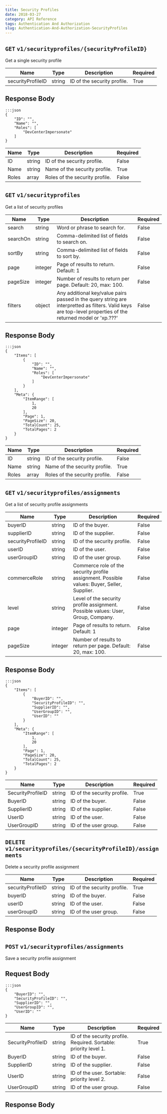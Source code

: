 ```yaml
---
title: Security Profiles
date: 2018-03-27
category: API Reference
tags: Authentication And Authorization
slug: Authentication-And-Authorization-SecurityProfiles
---
```



## `GET` `v1/securityprofiles/{securityProfileID}`
Get a single security profile

| Name | Type | Description | Required | 
|---|---|---|---|
| securityProfileID | string | ID of the security profile. | True |

## Response Body
	:::json
	{
	    "ID": "",
	    "Name": "",
	    "Roles": [
	        "DevCenterImpersonate"
	    ]
	}


| Name | Type | Description | Required | 
|---|---|---|---|
| ID | string | ID of the security profile. | False |
| Name | string | Name of the security profile. | True |
| Roles | array | Roles of the security profile. | False |

## `GET` `v1/securityprofiles`
Get a list of security profiles

| Name | Type | Description | Required | 
|---|---|---|---|
| search | string | Word or phrase to search for. | False |
| searchOn | string | Comma-delimited list of fields to search on. | False |
| sortBy | string | Comma-delimited list of fields to sort by. | False |
| page | integer | Page of results to return. Default: 1 | False |
| pageSize | integer | Number of results to return per page. Default: 20, max: 100. | False |
| filters | object | Any additional key/value pairs passed in the query string are interpretted as filters. Valid keys are top-level properties of the returned model or 'xp.???' | False |

## Response Body
	:::json
	{
	    "Items": [
	        {
	            "ID": "",
	            "Name": "",
	            "Roles": [
	                "DevCenterImpersonate"
	            ]
	        }
	    ],
	    "Meta": {
	        "ItemRange": [
	            1,
	            20
	        ],
	        "Page": 1,
	        "PageSize": 20,
	        "TotalCount": 25,
	        "TotalPages": 2
	    }
	}


| Name | Type | Description | Required | 
|---|---|---|---|
| ID | string | ID of the security profile. | False |
| Name | string | Name of the security profile. | True |
| Roles | array | Roles of the security profile. | False |

## `GET` `v1/securityprofiles/assignments`
Get a list of security profile assignments

| Name | Type | Description | Required | 
|---|---|---|---|
| buyerID | string | ID of the buyer. | False |
| supplierID | string | ID of the supplier. | False |
| securityProfileID | string | ID of the security profile. | False |
| userID | string | ID of the user. | False |
| userGroupID | string | ID of the user group. | False |
| commerceRole | string | Commerce role of the security profile assignment. Possible values: Buyer, Seller, Supplier. | False |
| level | string | Level of the security profile assignment. Possible values: User, Group, Company. | False |
| page | integer | Page of results to return. Default: 1 | False |
| pageSize | integer | Number of results to return per page. Default: 20, max: 100. | False |

## Response Body
	:::json
	{
	    "Items": [
	        {
	            "BuyerID": "",
	            "SecurityProfileID": "",
	            "SupplierID": "",
	            "UserGroupID": "",
	            "UserID": ""
	        }
	    ],
	    "Meta": {
	        "ItemRange": [
	            1,
	            20
	        ],
	        "Page": 1,
	        "PageSize": 20,
	        "TotalCount": 25,
	        "TotalPages": 2
	    }
	}


| Name | Type | Description | Required | 
|---|---|---|---|
| SecurityProfileID | string | ID of the security profile. | True |
| BuyerID | string | ID of the buyer. | False |
| SupplierID | string | ID of the supplier. | False |
| UserID | string | ID of the user. | False |
| UserGroupID | string | ID of the user group. | False |

## `DELETE` `v1/securityprofiles/{securityProfileID}/assignments`
Delete a security profile assignment

| Name | Type | Description | Required | 
|---|---|---|---|
| securityProfileID | string | ID of the security profile. | True |
| buyerID | string | ID of the buyer. | False |
| userID | string | ID of the user. | False |
| userGroupID | string | ID of the user group. | False |

## Response Body
## `POST` `v1/securityprofiles/assignments`
Save a security profile assignment
## Request Body
	:::json
	{
	    "BuyerID": "",
	    "SecurityProfileID": "",
	    "SupplierID": "",
	    "UserGroupID": "",
	    "UserID": ""
	}


| Name | Type | Description | Required | 
|---|---|---|---|
| SecurityProfileID | string | ID of the security profile. Required. Sortable: priority level 1. | True |
| BuyerID | string | ID of the buyer. | False |
| SupplierID | string | ID of the supplier. | False |
| UserID | string | ID of the user. Sortable: priority level 2. | False |
| UserGroupID | string | ID of the user group. | False |

## Response Body